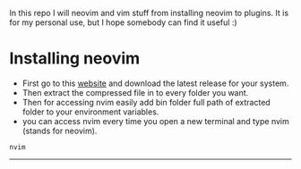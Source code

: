 In this repo I will neovim and vim stuff from installing neovim to plugins. It is for my personal use, but I hope somebody can find it useful :)

# Installing neovim

- First go to this [website](https://github.com/neovim/neovim/releases/) and download the latest release for your system.
- Then extract the compressed file in to every folder you want.
- Then for accessing nvim easily add bin folder full path of extracted folder to your environment variables.
- you can access nvim every time you open a new terminal and type nvim (stands for neovim).

```Terminal
nvim
```

---


